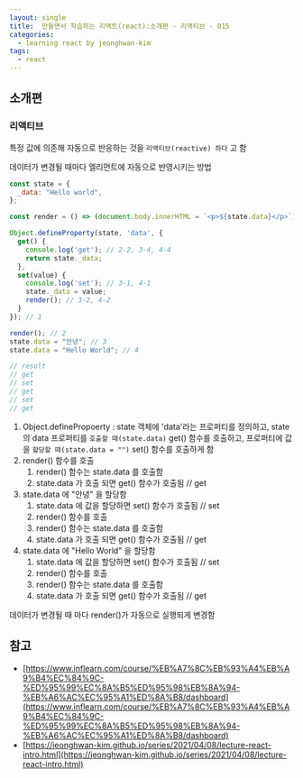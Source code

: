 ```yaml
---
layout: single
title:  만들면서 학습하는 리액트(react):소개편 - 리액티브 - 015
categories: 
  - learning react by jeonghwan-kim
tags: 
  - react
---
```


## 소개편 

### 리액티브

특정 값에 의존해 자동으로 반응하는 것을 `리액티브(reactive) 하다` 고 함

데이터가 변경될 때마다 엘리먼트에 자동으로 반영시키는 방법

```javascript
const state = {
  _data: "Hello world",
};

const render = () => (document.body.innerHTML = `<p>${state.data}</p>`); // 2-1, 3-3, 4-3

Object.defineProperty(state, 'data', {
  get() {
    console.log('get'); // 2-2, 3-4, 4-4
    return state._data;
  },
  set(value) {
    console.log('set'); // 3-1, 4-1
    state._data = value;
    render(); // 3-2, 4-2
  }
}); // 1

render(); // 2
state.data = "안녕"; // 3
state.data = "Hello World"; // 4

// result
// get
// set
// get
// set
// get
```

1. Object.definePropoerty : state 객체에 'data'라는 프로퍼티를 정의하고, state의 data 프로퍼티를 `호출할 때(state.data)` get() 함수를 호출하고, 프로퍼티에 값을 `할당할 때(state.data = "")` set() 함수를 호출하게 함
1. render() 함수를 호출
    1. render() 함수는 state.data 를 호출함
    1. state.data 가 호출 되면 get() 함수가 호출됨 // get
1. state.data 에 "안녕" 을 할당함
    1. state.data 에 값을 할당하면 set() 함수가 호출됨 // set
    1. render() 함수를 호출
    1. render() 함수는 state.data 를 호출함
    1. state.data 가 호출 되면 get() 함수가 호출됨 // get
1. state.data 에 "Hello World" 을 할당함
    1. state.data 에 값을 할당하면 set() 함수가 호출됨 // set
    1. render() 함수를 호출
    1. render() 함수는 state.data 를 호출함
    1. state.data 가 호출 되면 get() 함수가 호출됨 // get

데이터가 변경될 때 마다 render()가 자동으로 실행되게 변경함

## 참고
- [https://www.inflearn.com/course/%EB%A7%8C%EB%93%A4%EB%A9%B4%EC%84%9C-%ED%95%99%EC%8A%B5%ED%95%98%EB%8A%94-%EB%A6%AC%EC%95%A1%ED%8A%B8/dashboard](https://www.inflearn.com/course/%EB%A7%8C%EB%93%A4%EB%A9%B4%EC%84%9C-%ED%95%99%EC%8A%B5%ED%95%98%EB%8A%94-%EB%A6%AC%EC%95%A1%ED%8A%B8/dashboard)
- [https://jeonghwan-kim.github.io/series/2021/04/08/lecture-react-intro.html](https://jeonghwan-kim.github.io/series/2021/04/08/lecture-react-intro.html)
